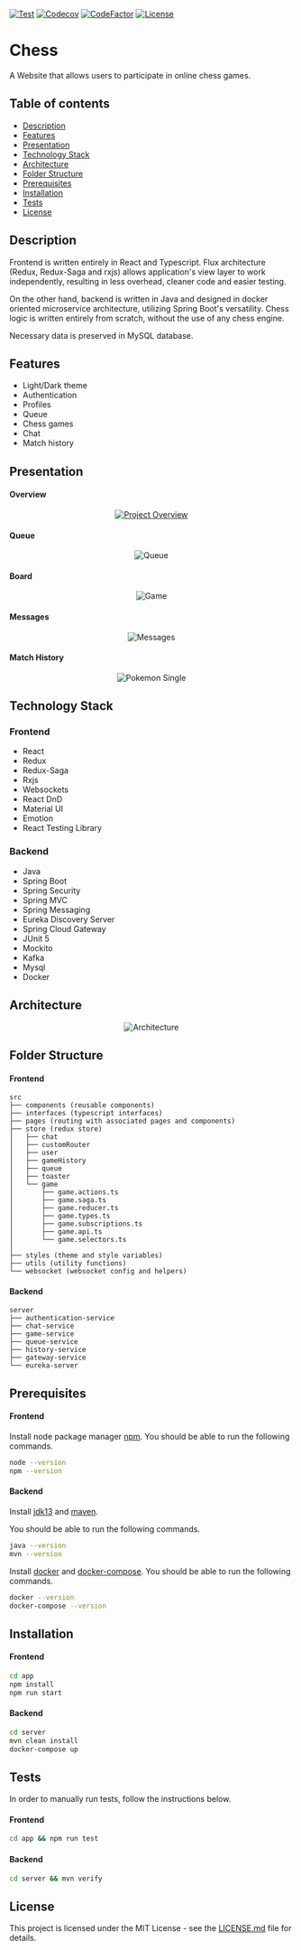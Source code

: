 ﻿[![Test](https://github.com/Nalhin/Chess/workflows/.github/workflows/test.yml/badge.svg?branch=master)](https://github.com/Nalhin/Chess/actions)
[![Codecov](https://codecov.io/gh/Nalhin/Chess/branch/master/graph/badge.svg)](https://codecov.io/gh/Nalhin/Chess)
[![CodeFactor](https://www.codefactor.io/repository/github/nalhin/chess/badge)](https://www.codefactor.io/repository/github/nalhin/chess)
[![License](https://img.shields.io/github/license/nalhin/Chess)](LICENSE.md)


# Chess

A Website that allows users to participate in online chess games.

## Table of contents

* [Description](#description)
* [Features](#features)
* [Presentation](#presentation)
* [Technology Stack](#technology-stack)
* [Architecture](#architecture)
* [Folder Structure](#folder-structure)
* [Prerequisites](#prerequisites) 
* [Installation](#installation)
* [Tests](#tests)
* [License](#license)

## Description

Frontend is written entirely in React and Typescript.
Flux architecture (Redux, Redux-Saga and rxjs) allows application's view layer to work independently,
resulting in less overhead, cleaner code and easier testing.

On the other hand, backend is written in Java and designed in docker oriented microservice architecture,
utilizing Spring Boot's versatility. Chess logic is written entirely from scratch, without the use of any chess engine.

Necessary data is preserved in MySQL database.

## Features
    
* Light/Dark theme
* Authentication
* Profiles
* Queue
* Chess games
* Chat
* Match history

## Presentation

#### Overview

<p align="center">
  <a href="https://www.youtube.com/watch?v=JhKo3N3bbAg">
    <img src="screenshots/project-overview.gif" alt="Project Overview"/>
  </a>
</p>

#### Queue

<p align="center"> 
  <img src="screenshots/queue.png"  alt="Queue"/>
</p>

#### Board

<p align="center"> 
  <img src="screenshots/game.png"  alt="Game"/>
</p>

#### Messages

<p align="center"> 
  <img src="screenshots/messages.png"  alt="Messages"/>
</p>

#### Match History

<p align="center"> 
  <img src="screenshots/match-details.png"  alt="Pokemon Single"/>
</p>


## Technology Stack

### Frontend

* React
* Redux
* Redux-Saga
* Rxjs
* Websockets
* React DnD
* Material UI
* Emotion
* React Testing Library

### Backend

* Java
* Spring Boot
* Spring Security
* Spring MVC
* Spring Messaging
* Eureka Discovery Server
* Spring Cloud Gateway
* JUnit 5
* Mockito
* Kafka
* Mysql
* Docker

## Architecture


<p align="center"> 
  <img src="screenshots/architecture.png"  alt="Architecture"/>
</p>


## Folder Structure

#### Frontend

```
src
├── components (reusable components)
├── interfaces (typescript interfaces)
├── pages (routing with associated pages and components)
├── store (redux store)
│   ├── chat
│   ├── customRouter
│   ├── user
│   ├── gameHistory
│   ├── queue
│   ├── toaster
│   └── game
│       ├── game.actions.ts
│       ├── game.saga.ts
│       ├── game.reducer.ts
│       ├── game.types.ts
│       ├── game.subscriptions.ts
│       ├── game.api.ts
│       └── game.selectors.ts
│
├── styles (theme and style variables)
├── utils (utility functions)
└── websocket (websocket config and helpers)
```

#### Backend

```
server 
├── authentication-service
├── chat-service
├── game-service 
├── queue-service
├── history-service
├── gateway-service
└── eureka-server
```

## Prerequisites

#### Frontend

Install node package manager [npm](https://www.npmjs.com/).
You should be able to run the following commands.

```bash
node --version
npm --version
```

#### Backend

Install [jdk13](https://www.oracle.com/java/technologies/javase-jdk13-downloads.html) and [maven](https://maven.apache.org/).

You should be able to run the following commands.

```bash
java --version
mvn --version
```

Install [docker](https://docs.docker.com/install/) and [docker-compose](https://docs.docker.com/compose/).
You should be able to run the following commands.

```bash
docker --version
docker-compose --version
```

## Installation

#### Frontend

```bash
cd app 
npm install
npm run start
```

#### Backend

```bash
cd server
mvn clean install
docker-compose up
```

## Tests

In order to manually run tests, follow the instructions below.

#### Frontend 

```bash
cd app && npm run test
```

#### Backend

```bash
cd server && mvn verify
```

## License

This project is licensed under the MIT License - see the [LICENSE.md](LICENSE.md) file for details.
